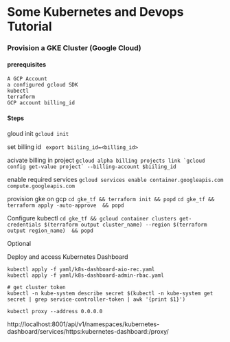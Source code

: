 # Some Kubernetes and Devops Tutorial

### Provision a GKE Cluster (Google Cloud)

#### prerequisites
    A GCP Account
    a configured gcloud SDK
    kubectl
    terraform
    GCP account billing_id

#### Steps

gloud init
``` gcloud init ```

set billing id
``` export biiling_id=<billing_id>```

acivate billing in project
``` gcloud alpha billing projects link `gcloud config get-value project` --billing-account $biiling_id ```

enable required services
``` gcloud services enable container.googleapis.com compute.googleapis.com ```

provision gke on gcp
``` cd gke_tf && terraform init && popd ```
``` cd gke_tf && terraform apply -auto-approve  && popd ```

Configure kubectl
``` cd gke_tf && gcloud container clusters get-credentials $(terraform output cluster_name) --region $(terraform output region_name)  && popd ```

Optional

Deploy and access Kubernetes Dashboard
```
kubectl apply -f yaml/k8s-dashboard-aio-rec.yaml
kubectl apply -f yaml/k8s-dashboard-admin-rbac.yaml

# get cluster token
kubectl -n kube-system describe secret $(kubectl -n kube-system get secret | grep service-controller-token | awk '{print $1}')

kubectl proxy --address 0.0.0.0

```
http://localhost:8001/api/v1/namespaces/kubernetes-dashboard/services/https:kubernetes-dashboard:/proxy/

<!---
comment section
reference
# https://learn.hashicorp.com/tutorials/terraform/gke
# https://github.com/hashicorp/learn-terraform-provision-gke-cluster

 --->